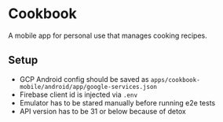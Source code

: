 # Cookbook
A mobile app for personal use that manages cooking recipes.

## Setup
- GCP Android config should be saved as `apps/cookbook-mobile/android/app/google-services.json`
- Firebase client id is injected via `.env`
- Emulator has to be stared manually before running e2e tests
- API version has to be 31 or below because of detox